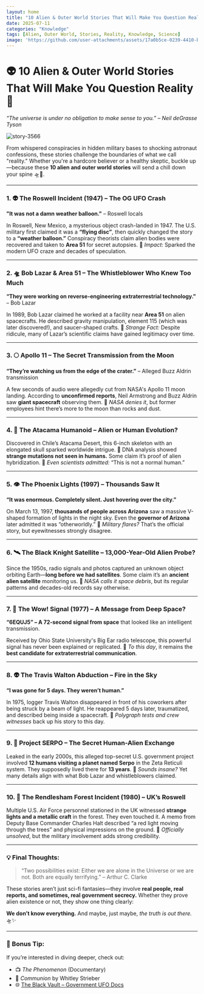 ```yaml
---
layout: home
title: "10 Alien & Outer World Stories That Will Make You Question Reality"
date: 2025-07-11
categories: "Knowledge"
tags: [Alien, Outer World, Stories, Reality, Knowledge, Science]
image: 'https://github.com/user-attachments/assets/17a0b5ce-0239-4410-b6d9-5535fa372e53'
---
```


# **👽 10 Alien & Outer World Stories That Will Make You Question Reality 🌌**
*“The universe is under no obligation to make sense to you.” – Neil deGrasse Tyson*

![story-3566](https://github.com/user-attachments/assets/17a0b5ce-0239-4410-b6d9-5535fa372e53)

From whispered conspiracies in hidden military bases to shocking astronaut confessions, these stories challenge the boundaries of what we call "reality." Whether you're a hardcore believer or a healthy skeptic, buckle up—because these **10 alien and outer world stories** will send a chill down your spine 🛸🧠.

---

### 1. 👽 **The Roswell Incident (1947) – The OG UFO Crash**

**"It was not a damn weather balloon."** – Roswell locals

In Roswell, New Mexico, a mysterious object crash-landed in 1947. The U.S. military first claimed it was a **“flying disc”**, then quickly changed the story to a **“weather balloon.”** Conspiracy theorists claim alien bodies were recovered and taken to **Area 51** for secret autopsies.
📌 *Impact:* Sparked the modern UFO craze and decades of speculation.

---

### 2. 🛸 **Bob Lazar & Area 51 – The Whistleblower Who Knew Too Much**

**“They were working on reverse-engineering extraterrestrial technology.”** – Bob Lazar

In 1989, Bob Lazar claimed he worked at a facility near **Area 51** on alien spacecrafts. He described gravity manipulation, element 115 (which was later discovered!), and saucer-shaped crafts.
📌 *Strange Fact:* Despite ridicule, many of Lazar’s scientific claims have gained legitimacy over time.

---

### 3. 🌕 **Apollo 11 – The Secret Transmission from the Moon**

**“They’re watching us from the edge of the crater.”** – Alleged Buzz Aldrin transmission

A few seconds of audio were allegedly cut from NASA's Apollo 11 moon landing. According to **unconfirmed reports**, Neil Armstrong and Buzz Aldrin saw **giant spacecraft** observing them.
📌 *NASA denies it*, but former employees hint there’s more to the moon than rocks and dust.

---

### 4. 🧬 **The Atacama Humanoid – Alien or Human Evolution?**

Discovered in Chile’s Atacama Desert, this 6-inch skeleton with an elongated skull sparked worldwide intrigue.
🧪 DNA analysis showed **strange mutations not seen in humans.** Some claim it’s proof of alien hybridization.
📌 *Even scientists admitted:* “This is not a normal human.”

---

### 5. 👁️ **The Phoenix Lights (1997) – Thousands Saw It**

**“It was enormous. Completely silent. Just hovering over the city.”**

On March 13, 1997, **thousands of people across Arizona** saw a massive V-shaped formation of lights in the night sky. Even the **governor of Arizona** later admitted it was “otherworldly.”
📌 *Military flares?* That’s the official story, but eyewitnesses strongly disagree.

---

### 6. 🛰️ **The Black Knight Satellite – 13,000-Year-Old Alien Probe?**

Since the 1950s, radio signals and photos captured an unknown object orbiting Earth—**long before we had satellites**. Some claim it’s an **ancient alien satellite** monitoring us.
📌 *NASA calls it space debris*, but its regular patterns and decades-old records say otherwise.

---

### 7. 🌌 **The Wow! Signal (1977) – A Message from Deep Space?**

**“6EQUJ5” – A 72-second signal from space** that looked like an intelligent transmission.

Received by Ohio State University's Big Ear radio telescope, this powerful signal has never been explained or replicated.
📌 *To this day*, it remains the **best candidate for extraterrestrial communication**.

---

### 8. 👽 **The Travis Walton Abduction – Fire in the Sky**

**“I was gone for 5 days. They weren’t human.”**

In 1975, logger Travis Walton disappeared in front of his coworkers after being struck by a beam of light. He reappeared 5 days later, traumatized, and described being inside a spacecraft.
📌 *Polygraph tests and crew witnesses* back up his story to this day.

---

### 9. 🧠 **Project SERPO – The Secret Human-Alien Exchange**

Leaked in the early 2000s, this alleged top-secret U.S. government project involved **12 humans visiting a planet named Serpo** in the Zeta Reticuli system. They supposedly lived there for **13 years**.
📌 *Sounds insane?* Yet many details align with what Bob Lazar and whistleblowers claimed.

---

### 10. 🌠 **The Rendlesham Forest Incident (1980) – UK’s Roswell**

Multiple U.S. Air Force personnel stationed in the UK witnessed **strange lights and a metallic craft** in the forest. They even touched it.
A memo from Deputy Base Commander Charles Halt described “a red light moving through the trees” and physical impressions on the ground.
📌 *Officially unsolved*, but the military involvement adds strong credibility.

---

### 💡 Final Thoughts:

> “Two possibilities exist: Either we are alone in the Universe or we are not. Both are equally terrifying.” – Arthur C. Clarke

These stories aren’t just sci-fi fantasies—they involve **real people, real reports, and sometimes, real government secrecy.** Whether they prove alien existence or not, they show one thing clearly:

**We don’t know everything.** And maybe, just maybe, *the truth is out there.* 🛸✨

---

### 🔗 Bonus Tip:

If you’re interested in diving deeper, check out:

* 📺 *The Phenomenon* (Documentary)
* 📘 *Communion* by Whitley Strieber
* 🌐 [The Black Vault – Government UFO Docs](https://www.theblackvault.com)
